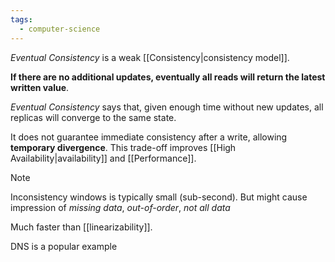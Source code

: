 ```yaml
---
tags:
  - computer-science
---
```

*Eventual Consistency* is a weak [[Consistency|consistency model]].

**If there are no additional updates, eventually all reads will return the latest written value**.

*Eventual Consistency* says that, given enough time without new updates, all replicas will converge to the same state. 

It does not guarantee immediate consistency after a write, allowing **temporary divergence**. This trade-off improves [[High Availability|availability]] and [[Performance]].

>[!note]
>Inconsistency windows is typically small (sub-second). But might cause impression of *missing data*, *out-of-order*, *not all data*
>
> Much faster than [[linearizability]].
>
> DNS is a popular example


